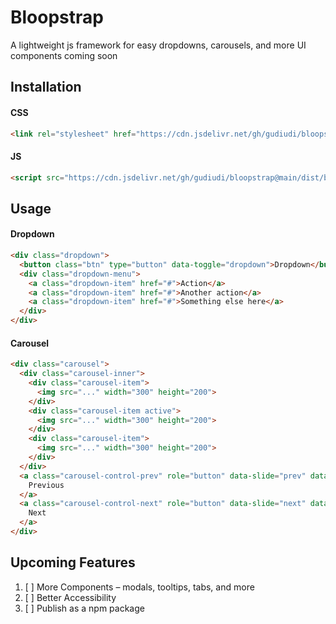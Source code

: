 # Bloopstrap

A lightweight js framework for easy dropdowns, carousels, and more UI components coming soon

## Installation

#### CSS
```html
<link rel="stylesheet" href="https://cdn.jsdelivr.net/gh/gudiudi/bloopstrap@main/dist/bloopstrap.min.css">
```

#### JS
```html
<script src="https://cdn.jsdelivr.net/gh/gudiudi/bloopstrap@main/dist/bloopstrap.min.js"></script>
```

## Usage
#### Dropdown
```html
<div class="dropdown">
  <button class="btn" type="button" data-toggle="dropdown">Dropdown</button>
  <div class="dropdown-menu">
    <a class="dropdown-item" href="#">Action</a>
    <a class="dropdown-item" href="#">Another action</a>
    <a class="dropdown-item" href="#">Something else here</a>
  </div>
</div>
```

#### Carousel
```html
<div class="carousel">
  <div class="carousel-inner">
    <div class="carousel-item">
      <img src="..." width="300" height="200">
    </div>
    <div class="carousel-item active">
      <img src="..." width="300" height="200">
    </div>
    <div class="carousel-item">
      <img src="..." width="300" height="200">
    </div>
  </div>
  <a class="carousel-control-prev" role="button" data-slide="prev" data-toggle="carousel">
    Previous
  </a>
  <a class="carousel-control-next" role="button" data-slide="next" data-toggle="carousel">
    Next
  </a>
</div>
```

## Upcoming Features

1. [ ] More Components – modals, tooltips, tabs, and more
2. [ ] Better Accessibility
3. [ ] Publish as a npm package
